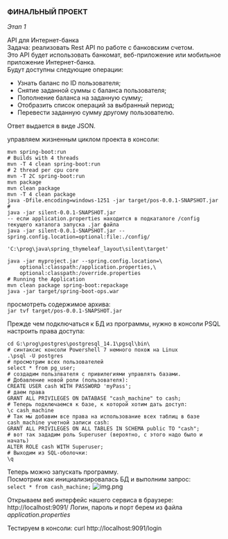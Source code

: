 ### ФИНАЛЬНЫЙ ПРОЕКТ
*Этап 1*

API для Интернет-банка  
Задача: реализовать Rest API по работе с банковским счетом.  
Это API будет использовать банкомат, веб-приложение или мобильное приложение Интернет-банка.  
Будут доступны следующие операции:  
- Узнать баланс по ID пользователя;
- Снятие заданной суммы с баланса пользователя;
- Пополнение баланса на заданную сумму;
- Отобразить список операций за выбранный период;
- Перевести заданную сумму другому пользователю.

Ответ выдается в виде JSON.

управляем жизненным циклом проекта в консоли:  
```mvn spring-boot:run  
mvn spring-boot:run
# Builds with 4 threads
mvn -T 4 clean spring-boot:run
# 2 thread per cpu core
mvn -T 2C spring-boot:run
mvn package
mvn clean package
mvn -T 4 clean package
java -Dfile.encoding=windows-1251 -jar target/pos-0.0.1-SNAPSHOT.jar
# 
java -jar silent-0.0.1-SNAPSHOT.jar
-- если application.properties находится в подкаталоге /config текущего каталога запуска .jar файла
java -jar silent-0.0.1-SNAPSHOT.jar --spring.config.location=optional:file:./config/

'C:\prog\java\spring_thymeleaf_layout\silent\target'

java -jar myproject.jar --spring.config.location=\
    optional:classpath:/application.properties,\
    optional:classpath:/override.properties
# Running the Application
mvn clean package spring-boot:repackage
java -jar target/spring-boot-ops.war
```
просмотреть содержимое архива:  
```jar tvf target/pos-0.0.1-SNAPSHOT.jar```

Прежде чем подключаться к БД из программы, нужно в консоли PSQL настроить права доступа:  
```
cd G:\prog\postgres\postgresql_14.1\pgsql\bin\
# синтаксис консоли Powershell 7 немного похож на Linux
.\psql -U postgres
# просмотрим всех пользователей
select * from pg_user;
# создадим пользлвателя с привилегиями управлять базами.
# Добавление новой роли (пользователя):
CREATE USER cash WITH PASSWORD 'myPass';
# даем права
GRANT ALL PRIVILEGES ON DATABASE "cash_machine" to cash;
# Теперь подключаемся к базе, к которой хотим дать доступ:
\c cash_machine
# Так мы добавим все права на использование всех таблиц в базе cash_machine учетной записи cash:
GRANT ALL PRIVILEGES ON ALL TABLES IN SCHEMA public TO "cash";
# вот так зададим роль Superuser (вероятно, с этого надо было и начать)
ALTER ROLE cash WITH Superuser;
# Выходим из SQL-оболочки:
\q
```
Теперь можно запускать программу.  
Посмотрим как инициализировалась БД и выполним запрос:  
```select * from cash_machine;```
![img.png](img.png)

Открываем веб интерфейс нашего сервиса в браузере:  
http://localhost:9091/
Логин, пароль и порт берем из файла *application.properties*

Тестируем в консоли:
curl http://localhost:9091/login